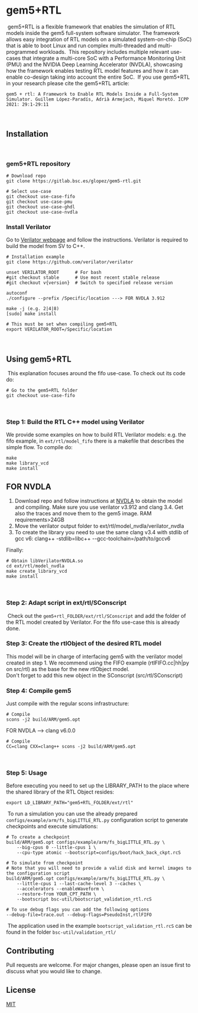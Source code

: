 # gem5+RTL
​
gem5+RTL is a flexible framework that enables the simulation of RTL models inside the gem5 full-system software simulator. The framework allows easy integration of RTL models on a simulated system-on-chip (SoC) that is able to boot Linux and run complex multi-threaded and multi-programmed workloads. 
​
This repository includes multiple relevant use-cases that integrate a multi-core SoC with a Performance Monitoring Unit (PMU) and the NVIDIA Deep Learning Accelerator (NVDLA), showcasing how the framework enables testing RTL model features and how it can enable co-design taking into account the entire SoC.
​
If you use gem5+RTL in your research please cite the gem5+RTL article: 
```
gem5 + rtl: A Framework to Enable RTL Models Inside a Full-System Simulator. Guillem López-Paradís, Adrià Armejach, Miquel Moretó. ICPP 2021: 29:1-29:11
```
​
## Installation
​
### gem5+RTL repository
```
# Download repo
git clone https://gitlab.bsc.es/glopez/gem5-rtl.git
​
# Select use-case
git checkout use-case-fifo
git checkout use-case-pmu
git checkout use-case-ghdl
git checkout use-case-nvdla
```
### Install Verilator
Go to [Verilator webpage](https://verilator.org/guide/latest/install.html) and follow the instructions. Verilator is required to build the model from SV to C++.
​
```
# Installation example
git clone https://github.com/verilator/verilator
​
unset VERILATOR_ROOT      # For bash
#git checkout stable      # Use most recent stable release
#git checkout v{version}  # Switch to specified release version
​
autoconf 
./configure --prefix /Specific/location ---> FOR NVDLA 3.912
​
make -j (e.g. 2|4|8) 
[sudo] make install
​
# This must be set when compiling gem5+RTL
export VERILATOR_ROOT=/Specific/location
```
​
## Using gem5+RTL
​
This explanation focuses around the fifo use-case. To check out its code do:
```
# Go to the gem5+RTL folder
git checkout use-case-fifo
```
​
### Step 1: Build the RTL C++ model using Verilator
We provide some examples on how to build RTL Verilator models: e.g. the fifo example, in `ext/rtl/model_fifo` there is a makefile that describes the simple flow. To compile do:
​
```
make
make library_vcd
make install
```

## FOR NVDLA
1. Download repo and follow instructions at [NVDLA](http://nvdla.org/hw/v1/integration_guide.html) to obtain the model and compiling. Make sure you use verilator v3.912 and clang 3.4. Get also the traces and move them to the gem5 image. RAM requirements>24GB
2. Move the verilator output folder to ext/rtl/model_nvdla/verilator_nvdla
3. To create the library you need to use the same clang v3.4 with stdlib of gcc v6: clang++ -stdlib=libc++ --gcc-toolchain=/path/to/gccv6

Finally:

```
# Obtain libVerilatorNVDLA.so
cd ext/rtl/model_nvdla
make create_library_vcd 
make install
```

​
### Step 2: Adapt script in ext/rtl/SConscript
​
Check out the `gem5+rtl_FOLDER/ext/rtl/SConscript` and add the folder of the RTL model created by Verilator. For the fifo use-case this is already done.
​
### Step 3: Create the rtlObject of the desired RTL model
This model will be in charge of interfacing gem5 with the verilator model created in step 1.
We recommend using the FIFO example (rtlFIFO.cc|hh|py on src/rtl) as the base for the new rtlObject model.   
​
Don't forget to add this new object in the SConscript (src/rtl/SConscript)
​
### Step 4: Compile gem5 
Just compile with the regular scons infrastructure:
​
```
# Compile
scons -j2 build/ARM/gem5.opt
```
FOR NVDLA --> clang v6.0.0
```
# Compile
CC=clang CXX=clang++ scons -j2 build/ARM/gem5.opt
```
​
### Step 5: Usage
Before executing you need to set up the LIBRARY_PATH to the place where the shared library of the RTL Object resides:
​
``` 
export LD_LIBRARY_PATH="gem5+RTL_FOLDER/ext/rtl"
```
​
To run a simulation you can use the already prepared `configs/example/arm/fs_bigLITTLE_RTL.py` configuration script to generate checkpoints and execute simulations:
​
```
# To create a checkpoint
build/ARM/gem5.opt configs/example/arm/fs_bigLITTLE_RTL.py \
 	--big-cpus 0 --little-cpus 1 \
  	--cpu-type atomic --bootscript=configs/boot/hack_back_ckpt.rcS
​
# To simulate from checkpoint
# Note that you will need to provide a valid disk and kernel images to the configuration script
build/ARM/gem5.opt configs/example/arm/fs_bigLITTLE_RTL.py \
	--little-cpus 1 --last-cache-level 3 --caches \
	--accelerators --enableWaveform \
	--restore-from YOUR_CPT_PATH \
	--bootscript bsc-util/bootscript_validation_rtl.rcS
​
# To use debug flags you can add the following options
--debug-file=trace.out --debug-flags=PseudoInst,rtlFIFO
```
​
The application used in the example `bootscript_validation_rtl.rcS` can be found in the folder `bsc-util/validation_rtl/`
​
## Contributing
Pull requests are welcome. For major changes, please open an issue first to discuss what you would like to change.
​
​
## License
[MIT](https://choosealicense.com/licenses/mit/)
